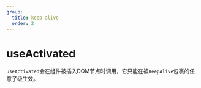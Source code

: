 ```yaml
---
group:
  title: keep-alive
  order: 2
---
```


# useActivated

`useActivated`会在组件被插入DOM节点时调用，它只能在被`KeepAlive`包裹的任意子级生效。

<code src="./demo/demo1.tsx"></code>
